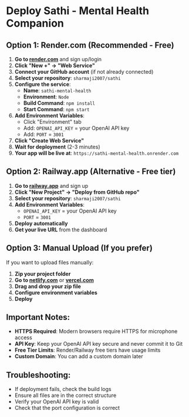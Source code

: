 # Deploy Sathi - Mental Health Companion

## Option 1: Render.com (Recommended - Free)

1. **Go to [render.com](https://render.com)** and sign up/login
2. **Click "New +" → "Web Service"**
3. **Connect your GitHub account** (if not already connected)
4. **Select your repository**: `sharmaji2007/sathi`
5. **Configure the service**:
   - **Name**: `sathi-mental-health`
   - **Environment**: `Node`
   - **Build Command**: `npm install`
   - **Start Command**: `npm start`
6. **Add Environment Variables**:
   - Click "Environment" tab
   - Add: `OPENAI_API_KEY` = your OpenAI API key
   - Add: `PORT` = `3001`
7. **Click "Create Web Service"**
8. **Wait for deployment** (2-3 minutes)
9. **Your app will be live at**: `https://sathi-mental-health.onrender.com`

## Option 2: Railway.app (Alternative - Free tier)

1. **Go to [railway.app](https://railway.app)** and sign up
2. **Click "New Project" → "Deploy from GitHub repo"**
3. **Select your repository**: `sharmaji2007/sathi`
4. **Add Environment Variables**:
   - `OPENAI_API_KEY` = your OpenAI API key
   - `PORT` = `3001`
5. **Deploy automatically**
6. **Get your live URL** from the dashboard

## Option 3: Manual Upload (If you prefer)

If you want to upload files manually:

1. **Zip your project folder**
2. **Go to [netlify.com](https://netlify.com)** or **[vercel.com](https://vercel.com)**
3. **Drag and drop your zip file**
4. **Configure environment variables**
5. **Deploy**

## Important Notes:

- **HTTPS Required**: Modern browsers require HTTPS for microphone access
- **API Key**: Keep your OpenAI API key secure and never commit it to Git
- **Free Tier Limits**: Render/Railway free tiers have usage limits
- **Custom Domain**: You can add a custom domain later

## Troubleshooting:

- If deployment fails, check the build logs
- Ensure all files are in the correct structure
- Verify your OpenAI API key is valid
- Check that the port configuration is correct
